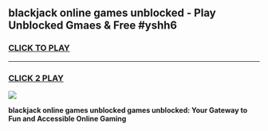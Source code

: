 
## blackjack online games unblocked - Play Unblocked Gmaes & Free #yshh6
<h3>
<a href="https://premium.freeplayer.one?title=blackjack_online_games_unblocked&ref=01M">CLICK TO PLAY</a></h3>
<hr>

<h3>
<a href="https://premium.freeplayer.one?title=blackjack_online_games_unblocked&ref=01M">CLICK 2 PLAY</a>
  
</h3>

<a href="https://premium.freeplayer.one?title=blackjack_online_games_unblocked&ref=01M"><img src="https://clearcache.store/games.png"></a>


**blackjack online games unblocked games unblocked: Your Gateway to Fun and Accessible Online Gaming**
